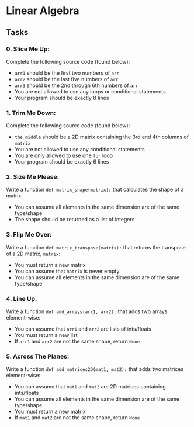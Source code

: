 # Linear Algebra

## Tasks

### 0. Slice Me Up:
Complete the following source code (found below):
- `arr1` should be the first two numbers of `arr`
- `arr2` should be the last five numbers of `arr`
- `arr3` should be the 2nd through 6th numbers of `arr`
- You are not allowed to use any loops or conditional statements
- Your program should be exactly 8 lines

### 1. Trim Me Down:
Complete the following source code (found below):
- `the_middle` should be a 2D matrix containing the 3rd and 4th columns of `matrix`
- You are not allowed to use any conditional statements
- You are only allowed to use one `for` loop
- Your program should be exactly 6 lines

### 2. Size Me Please:
Write a function `def matrix_shape(matrix):` that calculates the shape of a matrix:
- You can assume all elements in the same dimension are of the same type/shape
- The shape should be returned as a list of integers

### 3. Flip Me Over:
Write a function `def matrix_transpose(matrix):` that returns the transpose of a 2D matrix, `matrix`:
- You must return a new matrix
- You can assume that `matrix` is never empty
- You can assume all elements in the same dimension are of the same type/shape

### 4. Line Up:
Write a function `def add_arrays(arr1, arr2):` that adds two arrays element-wise:
- You can assume that `arr1` and `arr2` are lists of ints/floats
- You must return a new list
- If `arr1` and `arr2` are not the same shape, return `None`

### 5. Across The Planes:
Write a function `def add_matrices2D(mat1, mat2):` that adds two matrices element-wise:
- You can assume that `mat1` and `mat2` are 2D matrices containing ints/floats
- You can assume all elements in the same dimension are of the same type/shape
- You must return a new matrix
- If `mat1` and `mat2` are not the same shape, return `None`
